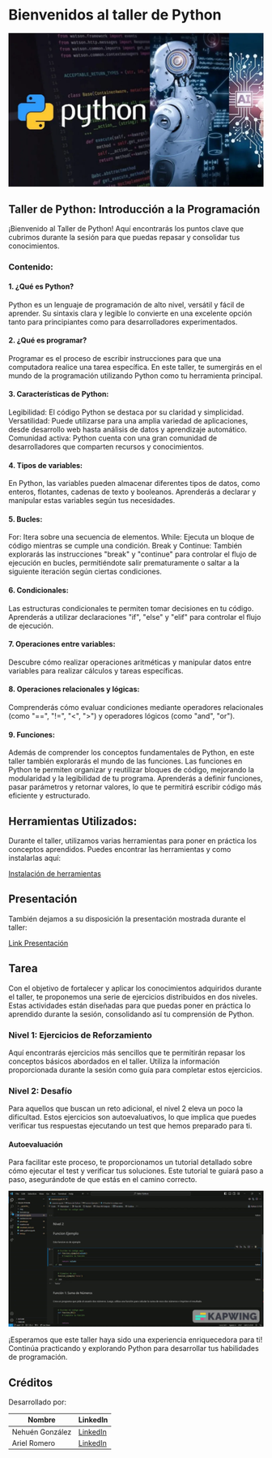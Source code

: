 # Bienvenidos al taller de Python

<p align="center">
  <img width="1000" src="recursos/code-your-python-programs.png">
  </p>

## Taller de Python: Introducción a la Programación

¡Bienvenido al Taller de Python! Aquí encontrarás los puntos clave que cubrimos durante la sesión para que puedas repasar y consolidar tus conocimientos.

### Contenido:
#### 1. ¿Qué es Python?
Python es un lenguaje de programación de alto nivel, versátil y fácil de aprender. Su sintaxis clara y legible lo convierte en una excelente opción tanto para principiantes como para desarrolladores experimentados.

#### 2. ¿Qué es programar?
Programar es el proceso de escribir instrucciones para que una computadora realice una tarea específica. En este taller, te sumergirás en el mundo de la programación utilizando Python como tu herramienta principal.

#### 3. Características de Python:
Legibilidad: El código Python se destaca por su claridad y simplicidad.
Versatilidad: Puede utilizarse para una amplia variedad de aplicaciones, desde desarrollo web hasta análisis de datos y aprendizaje automático.
Comunidad activa: Python cuenta con una gran comunidad de desarrolladores que comparten recursos y conocimientos.

#### 4. Tipos de variables:
En Python, las variables pueden almacenar diferentes tipos de datos, como enteros, flotantes, cadenas de texto y booleanos. Aprenderás a declarar y manipular estas variables según tus necesidades.

#### 5. Bucles:
For: Itera sobre una secuencia de elementos.
While: Ejecuta un bloque de código mientras se cumple una condición.
Break y Continue: También explorarás las instrucciones "break" y "continue" para controlar el flujo de ejecución en bucles, permitiéndote salir prematuramente o saltar a la siguiente iteración según ciertas condiciones.

#### 6. Condicionales:
Las estructuras condicionales te permiten tomar decisiones en tu código. Aprenderás a utilizar declaraciones "if", "else" y "elif" para controlar el flujo de ejecución.

#### 7. Operaciones entre variables:
Descubre cómo realizar operaciones aritméticas y manipular datos entre variables para realizar cálculos y tareas específicas.

#### 8. Operaciones relacionales y lógicas:
Comprenderás cómo evaluar condiciones mediante operadores relacionales (como "==", "!=", "<", ">") y operadores lógicos (como "and", "or").

#### 9. Funciones:
Además de comprender los conceptos fundamentales de Python, en este taller también explorarás el mundo de las funciones. Las funciones en Python te permiten organizar y reutilizar bloques de código, mejorando la modularidad y la legibilidad de tu programa. Aprenderás a definir funciones, pasar parámetros y retornar valores, lo que te permitirá escribir código más eficiente y estructurado.

## Herramientas Utilizados:
Durante el taller, utilizamos varias herramientas para poner en práctica los conceptos aprendidos. Puedes encontrar las herramientas y como instalarlas aquí:

[Instalación de herramientas](recursos/instalacion.md)

## Presentación
También dejamos a su disposición la presentación mostrada durante el taller:

[Link Presentación](https://www.canva.com/design/DAF8BflWqbc/QfZom2zeE2kzFL59hEOsPw/edit?utm_content=DAF8BflWqbc&utm_campaign=designshare&utm_medium=link2&utm_source=sharebutton)

## Tarea
Con el objetivo de fortalecer y aplicar los conocimientos adquiridos durante el taller, te proponemos una serie de ejercicios distribuidos en dos niveles. Estas actividades están diseñadas para que puedas poner en práctica lo aprendido durante la sesión, consolidando así tu comprensión de Python.

### Nivel 1: Ejercicios de Reforzamiento
Aquí encontrarás ejercicios más sencillos que te permitirán repasar los conceptos básicos abordados en el taller. Utiliza la información proporcionada durante la sesión como guía para completar estos ejercicios.

### Nivel 2: Desafío
Para aquellos que buscan un reto adicional, el nivel 2 eleva un poco la dificultad. Estos ejercicios son autoevaluativos, lo que implica que puedes verificar tus respuestas ejecutando un test que hemos preparado para ti.

#### Autoevaluación
Para facilitar este proceso, te proporcionamos un tutorial detallado sobre cómo ejecutar el test y verificar tus soluciones. Este tutorial te guiará paso a paso, asegurándote de que estás en el camino correcto.

![Texto alternativo](recursos/video_readme.gif)

¡Esperamos que este taller haya sido una experiencia enriquecedora para ti! Continúa practicando y explorando Python para desarrollar tus habilidades de programación.

## Créditos
Desarrollado por:

| Nombre | LinkedIn  |
|--------|-----------|
| Nehuén González   | [LinkedIn](https://www.linkedin.com/in/nehuen-gonzalez/) |
| Ariel Romero  | [LinkedIn](https://www.linkedin.com/in/ariel-w-romero/) |
